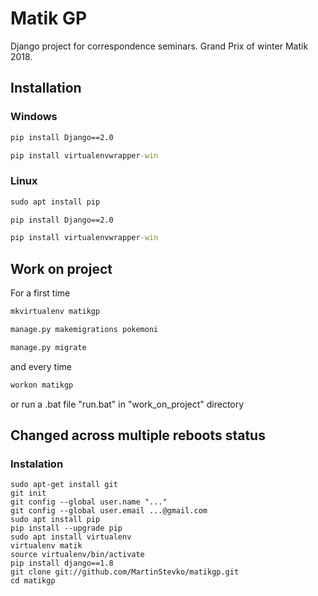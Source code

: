 # Matik GP
Django project for correspondence seminars. Grand Prix of winter Matik 2018.

## Installation

### Windows
```cmd
pip install Django==2.0
```
```cmd
pip install virtualenvwrapper-win
```
### Linux
```cmd
sudo apt install pip
```
```cmd
pip install Django==2.0
```
```cmd
pip install virtualenvwrapper-win
```

## Work on project
For a first time
```cmd
mkvirtualenv matikgp
```
```cmd
manage.py makemigrations pokemoni
```
```cmd
manage.py migrate
```
and every time
```cmd
workon matikgp
```
or run a .bat file "run.bat" in "work_on_project" directory

## Changed across multiple reboots status

### Instalation
```terminal
sudo apt-get install git
git init
git config --global user.name "..."
git config --global user.email ...@gmail.com
sudo apt install pip
pip install --upgrade pip
sudo apt install virtualenv
virtualenv matik
source virtualenv/bin/activate
pip install django==1.8
git clone git://github.com/MartinStevko/matikgp.git
cd matikgp
```
